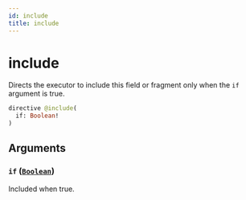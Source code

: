 ```yaml
---
id: include
title: include
---
```


 # include


Directs the executor to include this field or fragment only when the `if` argument is true.


```graphql
directive @include(
  if: Boolean!
)
```


## Arguments

### `if` ([`Boolean`](/scalars/boolean))

Included when true.




